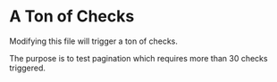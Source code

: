 # A Ton of Checks

Modifying this file will trigger a ton of checks.

The purpose is to test pagination which requires more than 30 checks triggered.

<!--
    Random content for testing: test11
-->
